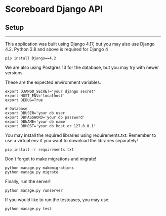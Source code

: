 # Scoreboard Django API 



## Setup
--- 

This application was built using Django 4.17, but you may also use Django 4.2.
Python 3.8 and above is required for Django 4
```
pip install Django==4.2
```

We are also using Postgres 13 for the database, but you may try with newer versions.

These are the expected environment variables.

```
export DJANGO_SECRET='your django secret'
export HOST_ENV='localhost'
export DEBUG=True

# Database
export DBUSER='your db user'
export DBPASSWORD='your db password'
export DBNAME='your db name'
export DBHOST='your db host or 127.0.0.1'
```

You may install the required libraries using requirements.txt:
Remember to use a virtual env if you want to download the libraries separately!
```
pip install -r requirements.txt
```

Don't forget to make migrations and migrate!
```
python manage.py makemigrations
python manage.py migrate
```

Finally, run the server!
```
python manage.py runserver
```

If you would like to run the testcases, you may use:
```
python manage.py test
```
